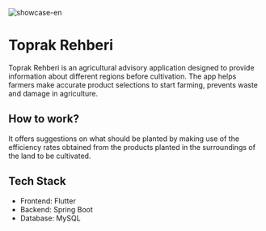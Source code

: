 ![showcase-en](https://github.com/user-attachments/assets/445f08f9-8aea-472d-a266-c1f8d46dc9bf)

# Toprak Rehberi

Toprak Rehberi is an agricultural advisory application designed to provide information about different regions before cultivation. The app helps farmers make accurate product selections to start farming, prevents waste and damage in agriculture. 

## How to work?
It offers suggestions on what should be planted by making use of the efficiency rates obtained from the products planted in the surroundings of the land to be cultivated.

## Tech Stack
- Frontend: Flutter
- Backend: Spring Boot
- Database: MySQL
